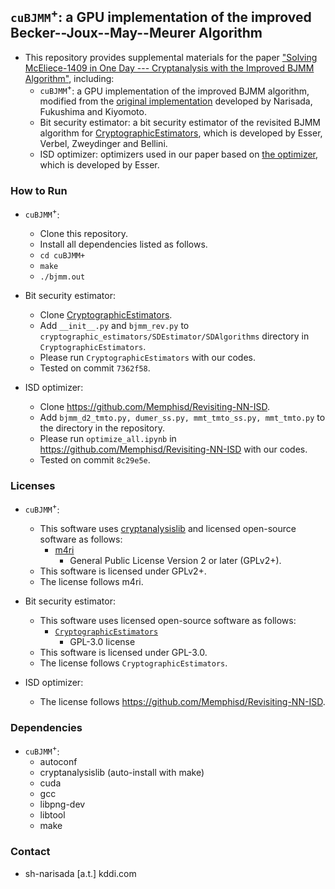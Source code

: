 ## $\texttt{cuBJMM}^+$: a GPU implementation of the improved Becker--Joux--May--Meurer Algorithm
* This repository provides supplemental materials for the paper ["Solving McEliece-1409 in One Day --- Cryptanalysis with the Improved BJMM Algorithm"](https://eprint.iacr.org/2024/393), including:
    * $\texttt{cuBJMM}^+$: a GPU implementation of the improved BJMM algorithm, modified from the [original implementation](https://www.jstage.jst.go.jp/article/transfun/E106.A/3/E106.A_2022CIP0023/_pdf/) developed by Narisada, Fukushima and Kiyomoto.
    * Bit security estimator: a bit security estimator of the revisited BJMM algorithm for [CryptographicEstimators](https://github.com/Crypto-TII/CryptographicEstimators), which is developed by  Esser, Verbel, Zweydinger and Bellini.
    * ISD optimizer: optimizers used in our paper based on [the optimizer](https://github.com/Memphisd/Revisiting-NN-ISD), which is developed by Esser.

### How to Run
* $\texttt{cuBJMM}^+$: 
    * Clone this repository.
    * Install all dependencies listed as follows.
    * ```cd cuBJMM+```
    * ```make```
    * ```./bjmm.out```

* Bit security estimator: 
    * Clone [CryptographicEstimators](https://github.com/Crypto-TII/CryptographicEstimators).
    * Add ```__init__.py``` and ```bjmm_rev.py``` to ```cryptographic_estimators/SDEstimator/SDAlgorithms``` directory in $\texttt{CryptographicEstimators}$.
    * Please run $\texttt{CryptographicEstimators}$ with our codes.
    * Tested on commit `7362f58`.

* ISD optimizer:
    * Clone https://github.com/Memphisd/Revisiting-NN-ISD.
    * Add ```bjmm_d2_tmto.py, dumer_ss.py, mmt_tmto_ss.py, mmt_tmto.py``` to the directory in the repository.
    * Please run ```optimize_all.ipynb``` in https://github.com/Memphisd/Revisiting-NN-ISD with our codes.
    * Tested on commit `8c29e5e`.

### Licenses
* $\texttt{cuBJMM}^+$: 
    * This software uses [cryptanalysislib](https://github.com/FloydZ/cryptanalysislib) and licensed open-source software as follows:
        * [m4ri](https://github.com/malb/m4ri)
            *  General Public License Version 2 or later (GPLv2+).
    * This software is licensed under GPLv2+.
    * The license follows m4ri.

* Bit security estimator:
    * This software uses licensed open-source software as follows:
        * [$\texttt{CryptographicEstimators}$](https://github.com/Crypto-TII/CryptographicEstimators)
            *  GPL-3.0 license
    * This software is licensed under GPL-3.0.
    * The license follows $\texttt{CryptographicEstimators}$.
 
* ISD optimizer:
    * The license follows https://github.com/Memphisd/Revisiting-NN-ISD.

### Dependencies
* $\texttt{cuBJMM}^+$: 
    * autoconf
    * cryptanalysislib (auto-install with make)
    * cuda
    * gcc
    * libpng-dev
    * libtool
    * make


### Contact
* sh-narisada [a.t.] kddi.com
